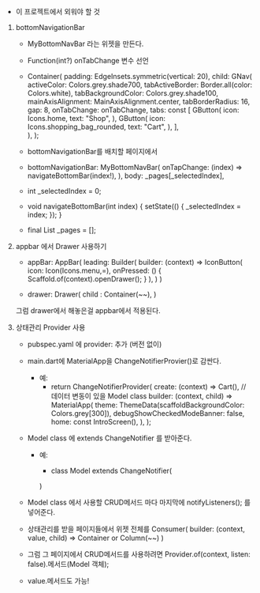 - 이 프로젝트에서 외워야 할 것
1. bottomNavigationBar 
    - MyBottomNavBar 라는 위젯을 만든다.
    - Function(int?) onTabChange 변수 선언
    - Container(
        padding: EdgeInsets.symmetric(vertical: 20),
        child: GNav(
            activeColor: Colors.grey.shade700,
            tabActiveBorder: Border.all(color: Colors.white),
            tabBackgroundColor: Colors.grey.shade100,
            mainAxisAlignment: MainAxisAlignment.center,
            tabBorderRadius: 16,
            gap: 8,
            onTabChange: onTabChange,
            tabs: const [
            GButton(
                icon: Icons.home,
                text: "Shop",
            ),
            GButton(
                icon: Icons.shopping_bag_rounded,
                text: "Cart",
            ),
            ],  
        ),
    );

    - bottomNavigationBar를 배치할 페이지에서
    - bottomNavigationBar: MyBottomNavBar(
        onTapChange: (index) => navigateBottomBar(index!),
        ),
      body: _pages[_selectedIndex],

    - int _selectedIndex = 0;

    - void navigateBottomBar(int index) {
        setState(() {
            _selectedIndex = index;
        });
    }

    - final List<Widget> _pages = [];


 2. appbar 에서 Drawer 사용하기    
    - appBar: AppBar(
        leading: Builder(
            builder: (context) => IconButton(
                icon: Icon(Icons.menu,=),
                onPressed: () {
                    Scaffold.of(context).openDrawer();
                }
            ),
        )
    )

    - drawer: Drawer(
        child : Container(~~),
    )

    그럼 drawer에서 해놓은걸 appbar에서 적용된다.


 3. 상태관리 Provider 사용
    - pubspec.yaml 에 provider: 추가 (버전 없이)
    - main.dart에 MaterialApp을 ChangeNotifierProvier()로 감싼다.
        - 예:
            - return ChangeNotifierProvider(
                create: (context) => Cart(),    // 데이터 변동이 있을 Model class
                builder: (context, child) => MaterialApp(
                theme: ThemeData(scaffoldBackgroundColor: Colors.grey[300]),
                debugShowCheckedModeBanner: false,
                home: const IntroScreen(),
            ),
        );
    
    - Model class 에 extends ChangeNotifier 를 받아준다.
        - 예:
            - class Model extends ChangeNotifier(

            )

    - Model class 에서 사용할 CRUD메서드 마다 마지막에 notifyListeners(); 를 넣어준다.

    - 상태관리를 받을 페이지들에서 위젯 전체를 Consumer<Model>(
        builder: (context, value, child) => Container or Column(~~)
    )

    - 그럼 그 페이지에서 CRUD메서드를 사용하려면 Provider.of<Model>(context, listen: false).메서드(Model 객체);

    - value.메서드도 가능!
